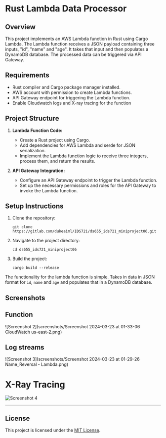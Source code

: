 # Rust Lambda Data Processor

## Overview

This project implements an AWS Lambda function in Rust using Cargo Lambda. The Lambda function receives a JSON payload containing three inputs, "id", "name" and "age". It takes that input and then populates a DynamoDB database. The processed data can be triggered via API Gateway.

## Requirements

- Rust compiler and Cargo package manager installed.
- AWS account with permission to create Lambda functions.
- API Gateway endpoint for triggering the Lambda function.
- Enable Cloudwatch logs and X-ray tracing for the function

## Project Structure

1. **Lambda Function Code:**
   - Create a Rust project using Cargo.
   - Add dependencies for AWS Lambda and serde for JSON serialization.
   - Implement the Lambda function logic to receive three integers, process them, and return the results.
   
2. **API Gateway Integration:**
   - Configure an API Gateway endpoint to trigger the Lambda function.
   - Set up the necessary permissions and roles for the API Gateway to invoke the Lambda function.


## Setup Instructions

1. Clone the repository:

   ```
   git clone https://gitlab.com/dukeaiml/IDS721/ds655_ids721_miniproject06.git
   ```

2. Navigate to the project directory:

   ```
   cd ds655_ids721_miniproject06
   ```

3. Build the project:

   ```
   cargo build --release
   ```

The functionality for the lambda function is simple. Takes in data in JSON format for `id`, `name` and `age` and populates that in a DynamoDB database.



## Screenshots 

## Function

![Screenshot 2](screenshots/Screenshot 2024-03-23 at 01-33-06 CloudWatch us-east-2.png)

## Log streams

![Screenshot 3](screenshots/Screenshot 2024-03-23 at 01-29-26 Name_Reversal - Lambda.png)

# X-Ray Tracing

![Screenshot 4](screenshots/Screenshot%202024-03-23%20at%2001-30-14%20Name_Reversal%20-%20Lambda.png)

-----

## License

This project is licensed under the [MIT License](LICENSE).


